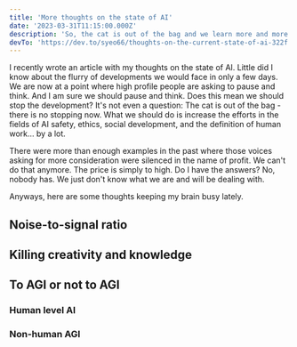 ```yaml
---
title: 'More thoughts on the state of AI'
date: '2023-03-31T11:15:00.000Z'
description: 'So, the cat is out of the bag and we learn more and more. But still we do not know where everything will lead to.'
devTo: 'https://dev.to/syeo66/thoughts-on-the-current-state-of-ai-322f'
---
```


I recently wrote an article with my thoughts on the state of AI. Little did I know about the flurry of developments we would face in only a few days. We are now at a point where high profile people are asking to pause and think. And I am sure we should pause and think. Does this mean we should stop the development? It's not even a question: The cat is out of the bag - there is no stopping now. What we should do is increase the efforts in the fields of AI safety, ethics, social development, and the definition of human work... by a lot.

There were more than enough examples in the past where those voices asking for more consideration were silenced in the name of profit. We can't do that anymore. The price is simply to high. Do I have the answers? No, nobody has. We just don't know what we are and will be dealing with.

Anyways, here are some thoughts keeping my brain busy lately.

## Noise-to-signal ratio

## Killing creativity and knowledge

## To AGI or not to AGI

### Human level AI

### Non-human AGI
